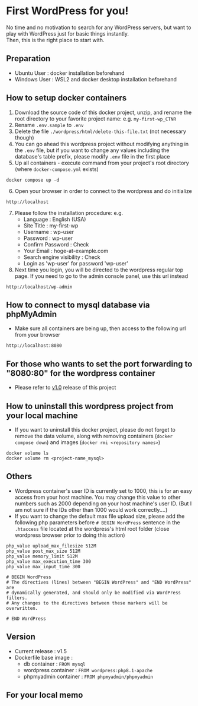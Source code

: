 # First WordPress for you!
No time and no motivation to search for any WordPress servers, but want to play with WordPress just for basic things instantly.  
Then, this is the right place to start with.

## Preparation
* Ubuntu User : docker installation beforehand
* Windows User : WSL2 and docker desktop installation beforehand

## How to setup docker containers
1. Download the source code of this docker project, unzip, and rename the root directory to your favorite project name: e.g. `my-first-wp_CTNR`
2. Rename `.env.sample` to `.env`
3. Delete the file `./wordpress/html/delete-this-file.txt` (not necessary though)
4. You can go ahead this wordpress project without modifying anything in the `.env` file, but if you want to change any values including the database's table prefix, please modify `.env` file in the first place
5. Up all containers - execute command from your project's root directory (where `docker-compose.yml` exists)
```
docker compose up -d
```
6. Open your browser in order to connect to the wordpress and do initialize
```
http://localhost
```
7. Please follow the installation procedure: e.g.
    * Language : English (USA)
    * Site Title : my-first-wp
    * Username : wp-user
    * Password : wp-user
    * Confirm Password : Check
    * Your Email : hoge-at-example.com
    * Search engine visibility : Check
    * Login as 'wp-user' for password 'wp-user'
8. Next time you login, you will be directed to the wordpress regular top page. If you need to go to the admin console panel, use this url instead
```
http://localhost/wp-admin
```

## How to connect to mysql database via phpMyAdmin
* Make sure all containers are being up, then access to the following url from your browser
```
http://localhost:8080
```

## For those who wants to set the port forwarding to "8080:80" for the wordpress container
* Please refer to [v1.0](https://github.com/Dukka-De-La-Dokka/wordpress-local-docker/releases/tag/v1.0) release of this project

## How to uninstall this wordpress project from your local machine
* If you want to uninstall this docker project, please do not forget to remove the data volume, along with removing containers (`docker compose down`) and images (`docker rmi <repository names>`)
```
docker volume ls
docker volume rm <project-name_mysql>
```

## Others
* Wordpress container's user ID is currently set to 1000, this is for an easy access from your host machine. You may change this value to other numbers such as 2000 depending on your host machine's user ID. (But I am not sure if the IDs other than 1000 would work correctly....)
* If you want to change the default max file upload size, please add the following php parameters before `# BEGIN WordPress` sentence in the `.htaccess` file located at the wordpress's html root folder (close wordpress browser prior to doing this action)
```
php_value upload_max_filesize 512M
php_value post_max_size 512M
php_value memory_limit 512M
php_value max_execution_time 300
php_value max_input_time 300

# BEGIN WordPress
# The directives (lines) between "BEGIN WordPress" and "END WordPress" are
# dynamically generated, and should only be modified via WordPress filters.
# Any changes to the directives between these markers will be overwritten.

# END WordPress
```

## Version
* Current release : v1.5
* Dockerfile base image :
    * db container : `FROM mysql`
    * wordpress container : `FROM wordpress:php8.1-apache`
    * phpmyadmin container : `FROM phpmyadmin/phpmyadmin`

## For your local memo
